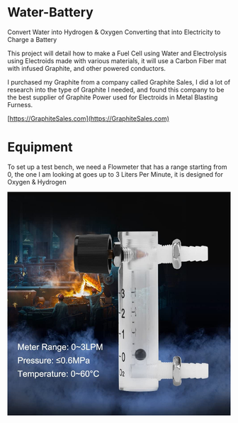 # Water-Battery
Convert Water into Hydrogen &amp; Oxygen Converting that into Electricity to Charge a Battery

This project will detail how to make a Fuel Cell using Water and Electrolysis using Electroids made with various materials, it will use a Carbon Fiber mat with infused Graphite, and other powered conductors. 

I purchased my Graphite from a company called Graphite Sales, I did a lot of research into the type of Graphite I needed, and found this company to be the best supplier of Graphite Power used for Electroids in Metal Blasting Furness.


[https://GraphiteSales.com](https://GraphiteSales.com)

# Equipment

To set up a test bench, we need a Flowmeter that has a range starting from 0, the one I am looking at goes up to 3 Liters Per Minute, it is designed for Oxygen & Hydrogen

![Flowmeter](https://github.com/Light-Wizzard/Water-Battery/blob/main/images/flowmeter.png)




